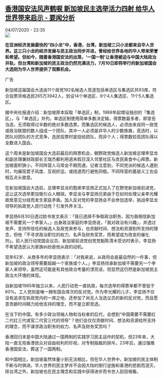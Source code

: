 <!--1593896276000-->
[香港国安法风声鹤唳 新加坡民主选举活力四射 给华人世界带来启示 - 要闻分析](http://www.rfi.fr//cn/%E6%94%BF%E6%B2%BB/20200704-%E9%A6%99%E6%B8%AF%E5%9B%BD%E5%AE%89%E6%B3%95%E9%A3%8E%E5%A3%B0%E9%B9%A4%E5%94%B3-%E6%96%B0%E5%8A%A0%E5%9D%A1%E6%B0%91%E4%B8%BB%E9%80%89%E4%B8%BE%E6%B4%BB%E5%8A%9B%E5%9B%9B%E5%B0%84-%E7%BB%99%E5%8D%8E%E4%BA%BA%E4%B8%96%E7%95%8C%E5%B8%A6%E6%9D%A5%E5%90%AF%E7%A4%BA)
------

<div>04/07/2020 - 22:35</div><img src="https://s.rfi.fr/media/display/c9a294a6-be35-11ea-8f58-005056a964fe/w:310/p:16x9/%E6%96%B0%E5%8A%A0%E5%9D%A1%E6%80%BB%E7%90%86%E6%9D%8E%E6%98%BE%E9%BE%99.jpg"><p><strong>在亚洲经济发展最快的“四小龙”中，香港，台湾，新加坡三只小龙都来自华人世界。这三只小龙的经济发展与民主政治同步并进，曾经给世界各地的华人带来荣誉和希望。但如今，随着香港国安法的出笼，‘一国一制’让香港被迫与中国大陆政治并轨，但台湾和新加坡的民主政治仍然充满活力，7月10日即将举行的新加坡国会大选则为华人世界提供了观察机会。</strong></p><div class="t-content__body u-clearfix"><div class="m-interstitial"><div class="m-interstitial__ad"><divclass="m-block-ad "data-tms-ad-type="box"data-tms-ad-status="idle"data-tms-ad-pos="1"><div class="m-block-ad__label">广告</div><div class="m-block-ad__content"></div></div></div></div><p>新加坡这届国会大选由11个政党192名候选人竞逐包括单选区与集选区共93席，符合投票资格选民265万3942人，划设14个单选区、6个4人集选区、11个5人集选区。</p><p>据中央社报道介绍：新加坡原本採取「单选区」制，1988年起增设独创的「集选区」，与「单选区」并列。单选区制使用简单多数决定输，得票数最多者，即宣告当选，无须取得过半数的绝对多数选票。而集选区的候选人，必须由来自同一政党或政治联盟的数人组成一个团队，其中一人必须是非华人的少数族裔，竞选时，以团队对团队的方式竞争，选民投票时是投给团队，而非个人；得票数较高团队得以全数进入国会。</p><p>这个周末是新加坡国会大选前最后的拜票机会，朝野政党候选人新加坡总理李显龙和副总理兼财政部长王瑞杰都利用週末假日深入邻里社区与庶民美食中心拜票。新加坡面积狭小，不同阵营人马常会不期而遇，记者注意到，不同党派的候选人遇到时，均展现君子风度、互祝好运，或绕道而行避免同框。不同阵营的基层义工也会相互点头致意。</p><p>在新加坡国会大选前，总理李显龙的胞弟李显扬正式加入了在野党新加坡前进党，这让这次选举更加吸引众人眼球。李显龙与李显扬兄弟由于在如何处理父亲李光耀故居意见分歧而发生家庭矛盾。加入反对党的李显扬会不会参加选举，挑战李显龙领导的执政党人民行动党？引发外界关注。</p><p>李显扬6月30日透过脸书发文表示：「我已选择不争取政治职务，因为我相信新加坡不需要另一个李家人。」出身政治家庭的李显扬说，「我对政治有兴趣」，并透过发声、支持所信任的候选人及政党来参与，也贡献时间、想法和资源到所支持的理念，但他「不寻求政治职位的权力、名声及财务奖赏，而希望成为改变的催化剂」。前人民行动党国会议员、新加坡前进党创党党魁陈清木受访时表示，李显扬不希望选民认为家族纠纷是他从政的动机。</p><p>现年62岁、从商多年的李显扬表示：「对我来说，从政将会是最自然的一件事，但新加坡的政治领导需要超越一个家族或个人。」李显扬坦承新加坡不需要另一个李家人来领导，虽然这可能是有其他政治考量的漂亮话，但显然这仍然是新加坡民主政治大环境的体现。</p><p>自新加坡1965年独立以来，人民行动党一直执政，每次选举的得票率都不曾低于60%。工人党则是唯一拥有国会席次的反对党。作为李光耀的儿子，李显扬不仅没有追求在执政党内的一席之地，还参加了尚无人当选议员的新的反对党，而且愿意贡献时间精力给他支持的理念，而不是立即竞选。</p><p>在当下的中国，有多少政治领袖人物和当权者的后代，会想到“中国需要不需要红二代红三代或官二代官三代的领导”？他们会仅仅贡献时间、想法和资源给所支持的理念，而不谋求政治职务的权力、名声及财务奖赏吗？</p><p>香港回归本是中国大陆通过一国两制的实践学习民主运作的契机，但23年来，大陆一直无视香港民众对自由权利的珍视，对专制独裁的排斥。23年后，通过强推香港国安法，葬送了一国两制。</p><p>和中国相比，新加坡虽然体量小到无法相比，但在华人世界中，新加坡的民主体制不断与时俱进。华人世界的民主梦并不会因大陆的倒行逆施和香港的悲剧而泯灭，除台湾之外，新加坡也在民主理念和实践中获得进步而令世人刮目相看。</p><p> </p><div class="o-self-promo o-self-promo--nl o-self-promo--hidden" data-selfpromo-newsletter></div><div class="o-self-promo o-self-promo--app o-self-promo--hidden" data-selfpromo-app></div></div>
